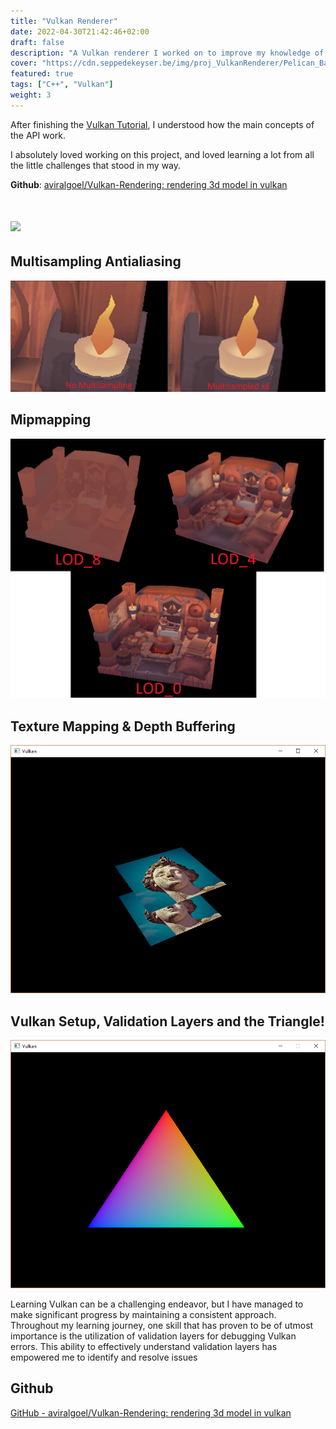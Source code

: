 ```yaml
---
title: "Vulkan Renderer"
date: 2022-04-30T21:42:46+02:00
draft: false
description: "A Vulkan renderer I worked on to improve my knowledge of the Vulkan API."
cover: "https://cdn.seppedekeyser.be/img/proj_VulkanRenderer/Pelican_Banner.png"
featured: true
tags: ["C++", "Vulkan"]
weight: 3
---
```


After finishing the [Vulkan Tutorial](https://vulkan-tutorial.com), I understood how the main concepts of the API work.

I absolutely loved working on this project, and loved learning a lot from all the little challenges that stood in my way.



**Github**: [aviralgoel/Vulkan-Rendering: rendering 3d model in vulkan](https://github.com/aviralgoel/Vulkan-Rendering) 

# ![](https://github.com/aviralgoel/Vulkan-Rendering/raw/master/demos/final.gif)



## Multisampling Antialiasing

![](https://github.com/aviralgoel/Vulkan-Rendering/raw/master/demos/multisampling_comparison.png)

## Mipmapping

![](https://github.com/aviralgoel/Vulkan-Rendering/raw/master/demos/mipmapping_comparison.png)

## Texture Mapping & Depth Buffering

![](https://github.com/aviralgoel/Vulkan-Rendering/raw/master/demos/depth_buffering.png)



## Vulkan Setup, Validation Layers and the Triangle!

![](https://github.com/aviralgoel/Vulkan-Rendering/raw/master/demos/vulkan_triangle.png)



Learning Vulkan can be a challenging endeavor, but I have managed to 
make significant progress by maintaining a consistent approach. 
Throughout my learning journey, one skill that has proven to be of 
utmost importance is the utilization of validation layers for debugging 
Vulkan errors. This ability to effectively understand validation layers 
has empowered me to identify and resolve issues



## Github

[GitHub - aviralgoel/Vulkan-Rendering: rendering 3d model in vulkan](https://github.com/aviralgoel/Vulkan-Rendering)
